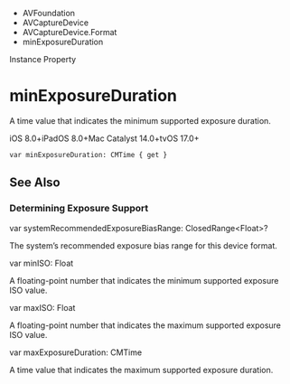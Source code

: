 

- AVFoundation
- AVCaptureDevice
- AVCaptureDevice.Format
-  minExposureDuration 

Instance Property

# minExposureDuration

A time value that indicates the minimum supported exposure duration.

iOS 8.0+iPadOS 8.0+Mac Catalyst 14.0+tvOS 17.0+

``` source
var minExposureDuration: CMTime { get }
```

## See Also

### Determining Exposure Support

var systemRecommendedExposureBiasRange: ClosedRange&lt;Float>?

The system’s recommended exposure bias range for this device format.

var minISO: Float

A floating-point number that indicates the minimum supported exposure ISO value.

var maxISO: Float

A floating-point number that indicates the maximum supported exposure ISO value.

var maxExposureDuration: CMTime

A time value that indicates the maximum supported exposure duration.

